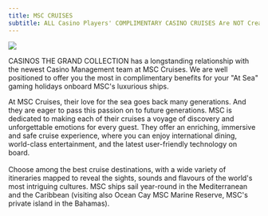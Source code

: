 ```yaml
---
title: MSC CRUISES
subtitle: ALL Casino Players' COMPLIMENTARY CASINO CRUISES Are NOT Created Equal!!
---
```

<!--StartFragment-->

![](/uploads/ctgc-and-msc.jpg)

CASINOS THE GRAND COLLECTION has a longstanding relationship with the newest Casino Management team at MSC Cruises.  We are well positioned to offer you the most in complimentary benefits for your "At Sea" gaming holidays onboard MSC's luxurious ships.

At MSC Cruises, their love for the sea goes back many generations. And they are eager to pass this passion on to future generations. MSC is dedicated to making each of their cruises a voyage of discovery and unforgettable emotions for every guest. They  offer an enriching, immersive and safe cruise experience, where you can enjoy international dining, world-class entertainment,  and the latest user-friendly technology on board. \
\
Choose among the best cruise destinations, with a wide variety of itineraries mapped to reveal the sights, sounds and flavours of the world's most intriguing cultures. MSC ships sail year-round in the Mediterranean and the Caribbean (visiting also Ocean Cay MSC Marine Reserve, MSC's  private island in the Bahamas). 

<!--EndFragment-->
